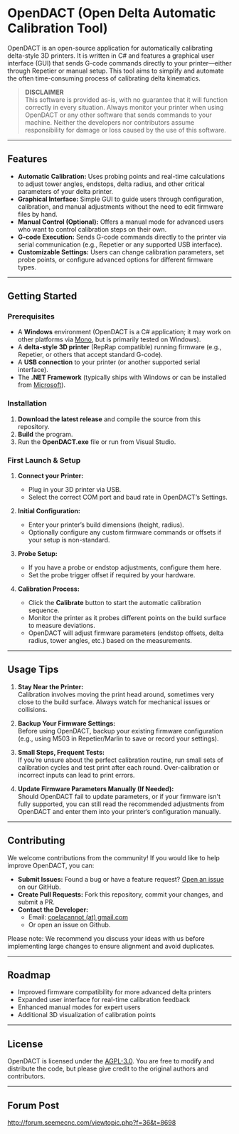 # OpenDACT (Open Delta Automatic Calibration Tool)

OpenDACT is an open-source application for automatically calibrating delta-style 3D printers. It is written in C# and features a graphical user interface (GUI) that sends G-code commands directly to your printer—either through Repetier or manual setup. This tool aims to simplify and automate the often time-consuming process of calibrating delta kinematics.

> **DISCLAIMER**  
> This software is provided as-is, with no guarantee that it will function correctly in every situation. Always monitor your printer when using OpenDACT or any other software that sends commands to your machine. Neither the developers nor contributors assume responsibility for damage or loss caused by the use of this software.

---

## Features

- **Automatic Calibration:** Uses probing points and real-time calculations to adjust tower angles, endstops, delta radius, and other critical parameters of your delta printer.
- **Graphical Interface:** Simple GUI to guide users through configuration, calibration, and manual adjustments without the need to edit firmware files by hand.
- **Manual Control (Optional):** Offers a manual mode for advanced users who want to control calibration steps on their own.
- **G-code Execution:** Sends G-code commands directly to the printer via serial communication (e.g., Repetier or any supported USB interface).
- **Customizable Settings:** Users can change calibration parameters, set probe points, or configure advanced options for different firmware types.

---

## Getting Started

### Prerequisites

- A **Windows** environment (OpenDACT is a C# application; it may work on other platforms via [Mono](https://www.mono-project.com/), but is primarily tested on Windows).
- A **delta-style 3D printer** (RepRap compatible) running firmware (e.g., Repetier, or others that accept standard G-code).
- A **USB connection** to your printer (or another supported serial interface).
- The **.NET Framework** (typically ships with Windows or can be installed from [Microsoft](https://dotnet.microsoft.com/)).

### Installation

1. **Download the latest release** and compile the source from this repository.
2. **Build** the program.
3. Run the **OpenDACT.exe** file or run from Visual Studio.

### First Launch & Setup

1. **Connect your Printer:**
   - Plug in your 3D printer via USB.
   - Select the correct COM port and baud rate in OpenDACT’s Settings.

2. **Initial Configuration:**
   - Enter your printer’s build dimensions (height, radius).
   - Optionally configure any custom firmware commands or offsets if your setup is non-standard.

3. **Probe Setup:**
   - If you have a probe or endstop adjustments, configure them here.
   - Set the probe trigger offset if required by your hardware.

4. **Calibration Process:**
   - Click the **Calibrate** button to start the automatic calibration sequence.
   - Monitor the printer as it probes different points on the build surface to measure deviations.
   - OpenDACT will adjust firmware parameters (endstop offsets, delta radius, tower angles, etc.) based on the measurements.

---

## Usage Tips

1. **Stay Near the Printer:**  
   Calibration involves moving the print head around, sometimes very close to the build surface. Always watch for mechanical issues or collisions.

2. **Backup Your Firmware Settings:**  
   Before using OpenDACT, backup your existing firmware configuration (e.g., using M503 in Repetier/Marlin to save or record your settings).

3. **Small Steps, Frequent Tests:**  
   If you’re unsure about the perfect calibration routine, run small sets of calibration cycles and test print after each round. Over-calibration or incorrect inputs can lead to print errors.

4. **Update Firmware Parameters Manually (If Needed):**  
   Should OpenDACT fail to update parameters, or if your firmware isn't fully supported, you can still read the recommended adjustments from OpenDACT and enter them into your printer’s configuration manually.

---

## Contributing

We welcome contributions from the community! If you would like to help improve OpenDACT, you can:

- **Submit Issues:** Found a bug or have a feature request? [Open an issue](#) on our GitHub.
- **Create Pull Requests:** Fork this repository, commit your changes, and submit a PR.
- **Contact the Developer:**  
  - Email: [coelacannot (at) gmail.com](mailto:coelacannot@gmail.com)  
  - Or open an issue on Github.

Please note: We recommend you discuss your ideas with us before implementing large changes to ensure alignment and avoid duplicates.

---

## Roadmap

- Improved firmware compatibility for more advanced delta printers
- Expanded user interface for real-time calibration feedback
- Enhanced manual modes for expert users
- Additional 3D visualization of calibration points

---

## License

OpenDACT is licensed under the [AGPL-3.0](./LICENSE). You are free to modify and distribute the code, but please give credit to the original authors and contributors.

---

## Forum Post

http://forum.seemecnc.com/viewtopic.php?f=36&t=8698
